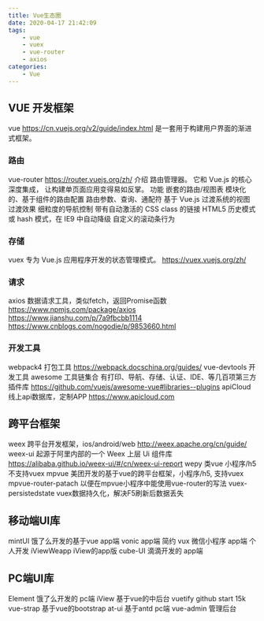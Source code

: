 ```yaml
---
title: Vue生态圈
date: 2020-04-17 21:42:09
tags:
    - vue
    - vuex
    - vue-router
    - axios
categories:
    - Vue
---
```


## VUE 开发框架

vue
    https://cn.vuejs.org/v2/guide/index.html
    是一套用于构建用户界面的渐进式框架。

### 路由

vue-router
    https://router.vuejs.org/zh/
    介绍
        路由管理器。
        它和 Vue.js 的核心深度集成，
        让构建单页面应用变得易如反掌。
    功能
        嵌套的路由/视图表
        模块化的、基于组件的路由配置
        路由参数、查询、通配符
        基于 Vue.js 过渡系统的视图过渡效果
        细粒度的导航控制
        带有自动激活的 CSS class 的链接
        HTML5 历史模式或 hash 模式，在 IE9 中自动降级
        自定义的滚动条行为

### 存储

vuex
    专为 Vue.js 应用程序开发的状态管理模式。
    https://vuex.vuejs.org/zh/

### 请求

axios
    数据请求工具，类似fetch，返回Promise函数
    https://www.npmjs.com/package/axios
    https://www.jianshu.com/p/7a9fbcbb1114
    https://www.cnblogs.com/nogodie/p/9853660.html

### 开发工具

webpack4
    打包工具
    https://webpack.docschina.org/guides/
vue-devtools
    开发工具
awesome
    工具链集合
    有打印、导航、存储、认证、IDE、等几百项第三方插件库
    https://github.com/vuejs/awesome-vue#libraries--plugins
apiCloud
    线上api数据库，定制APP
    https://www.apicloud.com

## 跨平台框架

weex 
    跨平台开发框架，ios/android/web
    http://weex.apache.org/cn/guide/
weex-ui 
    起源于阿里内部的一个 Weex 上层 Ui 组件库
    https://alibaba.github.io/weex-ui/#/cn/weex-ui-report
wepy 
    类vue 小程序/h5 不支持vuex
mpvue 
    美团开发的基于vue的跨平台框架，小程序/h5, 支持vuex
    mpvue-router-patach
        以便在mpvue小程序中能使用vue-router的写法
    vuex-persistedstate
        vuex数据持久化，解决F5刷新后数据丢失

## 移动端UI库

mintUI 
    饿了么开发的基于vue app端
vonic 
    app端 简约
vux 
    微信小程序 app端 个人开发
iViewWeapp 
    iView的app版
cube-UI 
    滴滴开发的 app端

## PC端UI库

Element 
    饿了么开发的 pc端
iView 
    基于vue的中后台
vuetify 
    github start 15k
vue-strap 
    基于vue的bootstrap
at-ui 
    基于antd pc端
vue-admin 
    管理后台